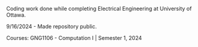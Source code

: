 Coding work done while completing Electrical Engineering at University of Ottawa.

9/16/2024 - Made repository public. 

Courses:
GNG1106 - Computation I | Semester 1, 2024